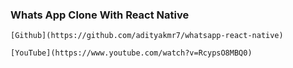 ### Whats App Clone With React Native

    [Github](https://github.com/adityakmr7/whatsapp-react-native)

    [YouTube](https://www.youtube.com/watch?v=RcypsO8MBQ0)
